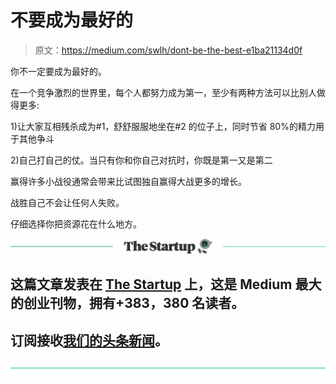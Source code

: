 # 不要成为最好的

> 原文：<https://medium.com/swlh/dont-be-the-best-e1ba21134d0f>

你不一定要成为最好的。

在一个竞争激烈的世界里，每个人都努力成为第一，至少有两种方法可以比别人做得更多:

1)让大家互相残杀成为#1，舒舒服服地坐在#2 的位子上，同时节省 80%的精力用于其他争斗

2)自己打自己的仗。当只有你和你自己对抗时，你既是第一又是第二

赢得许多小战役通常会带来比试图独自赢得大战更多的增长。

战胜自己不会让任何人失败。

仔细选择你把资源花在什么地方。

[![](img/308a8d84fb9b2fab43d66c117fcc4bb4.png)](https://medium.com/swlh)

## 这篇文章发表在 [The Startup](https://medium.com/swlh) 上，这是 Medium 最大的创业刊物，拥有+383，380 名读者。

## 订阅接收[我们的头条新闻](http://growthsupply.com/the-startup-newsletter/)。

[![](img/b0164736ea17a63403e660de5dedf91a.png)](https://medium.com/swlh)